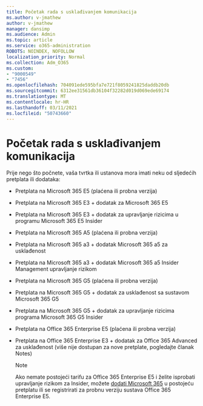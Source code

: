 ```yaml
---
title: Početak rada s usklađivanjem komunikacija
ms.author: v-jmathew
author: v-jmathew
manager: dansimp
ms.audience: Admin
ms.topic: article
ms.service: o365-administration
ROBOTS: NOINDEX, NOFOLLOW
localization_priority: Normal
ms.collection: Adm_O365
ms.custom:
- "9000549"
- "7456"
ms.openlocfilehash: 704091ede595bfa7e721f8059241825daddb20db
ms.sourcegitcommit: 6312ee31561db36104f32282d019d069ede69174
ms.translationtype: MT
ms.contentlocale: hr-HR
ms.lasthandoff: 03/11/2021
ms.locfileid: "50743660"
---
```

# <a name="get-started-with-communication-compliance"></a>Početak rada s usklađivanjem komunikacija

Prije nego što počnete, vaša tvrtka ili ustanova mora imati neku od sljedećih pretplata ili dodataka:

* Pretplata na Microsoft 365 E5 (plaćena ili probna verzija)
* Pretplata na Microsoft 365 E3 + dodatak za Microsoft 365 E5
* Pretplata na Microsoft 365 E3 + dodatak za upravljanje rizicima u programu Microsoft 365 E5 Insider
* Pretplata na Microsoft 365 A5 (plaćena ili probna verzija)
* Pretplata na Microsoft 365 a3 + dodatak Microsoft 365 a5 za usklađenost
* Pretplata na Microsoft 365 a3 + dodatak Microsoft 365 a5 Insider Management upravljanje rizikom
* Pretplata na Microsoft 365 G5 (plaćena ili probna verzija)
* Pretplata na Microsoft 365 G5 + dodatak za usklađenost sa sustavom Microsoft 365 G5
* Pretplata na Microsoft 365 G5 + dodatak za upravljanje rizicima programa Microsoft 365 G5 Insider
* Pretplata na Office 365 Enterprise E5 (plaćena ili probna verzija)
* Pretplata na Office 365 Enterprise E3 + dodatak za Office 365 Advanced za usklađenost (više nije dostupan za nove pretplate, pogledajte članak Notes)

    > [!NOTE]
    > Ako nemate postojeći tarifu za Office 365 Enterprise E5 i želite isprobati upravljanje rizikom za Insider, možete [dodati Microsoft 365](https://go.microsoft.com/fwlink/?linkid=2130508) u postojeću pretplatu ili se registrirati za probnu verziju sustava Office 365 Enterprise E5.
